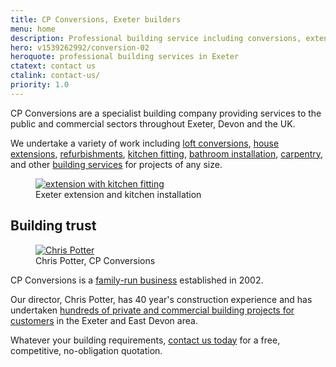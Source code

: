 ```yaml
---
title: CP Conversions, Exeter builders
menu: home
description: Professional building service including conversions, extensions, refurbishments, kitchens, bathrooms and carpentry, throughout Exeter and Devon.
hero: v1539262992/conversion-02
heroquote: professional building services in Exeter
ctatext: contact us
ctalink: contact-us/
priority: 1.0
---
```


CP Conversions are a specialist building company providing services to the public and commercial sectors throughout Exeter, Devon and the UK.

We undertake a variety of work including [loft conversions]([root]building-services/conversions/), [house extensions]([root]building-services/extensions/), [refurbishments]([root]building-services/refurbishments/), [kitchen fitting]([root]building-services/kitchens/), [bathroom installation]([root]building-services/bathrooms/), [carpentry]([root]building-services/carpentry-joinery/), and other [building services]([root]building-services/) for projects of any size.

<figure>
  <a href="[imagecdn]f_auto,c_scale,w_400/v1539263015/kitchen-01" data-srcset="[imagecdn]f_auto,c_scale,w_400/v1539263015/kitchen-01 400w, [imagecdn]f_auto,c_scale,w_600/v1539263015/kitchen-01 600w, [imagecdn]f_auto/v1539263015/kitchen-01 800w" data-sizes="100vw" class="progressive replace">
    <img src="[imagecdn]f_auto,c_scale,w_50/v1539263015/kitchen-01" class="preview" alt="extension with kitchen fitting" />
  </a>
  <figcaption>Exeter extension and kitchen installation</figcaption>
</figure>


## Building trust

<figure class="inline">
  <a href="[imagecdn]f_auto,c_scale,w_400/v1539262575/chris-potter" class="progressive replace">
    <img src="[imagecdn]f_auto,c_scale,w_50/v1539262575/chris-potter" class="preview" alt="Chris Potter" />
  </a>
  <figcaption>Chris Potter, CP Conversions</figcaption>
</figure>

CP Conversions is a [family-run business]([root]/about-us/) established in 2002.

Our director, Chris Potter, has 40 year's construction experience and has undertaken [hundreds of private and commercial building projects for customers]([root]about-us/testimonials/) in the Exeter and East Devon area.

Whatever your building requirements, [contact us today]([root]contact-us/) for a free, competitive, no-obligation quotation.
